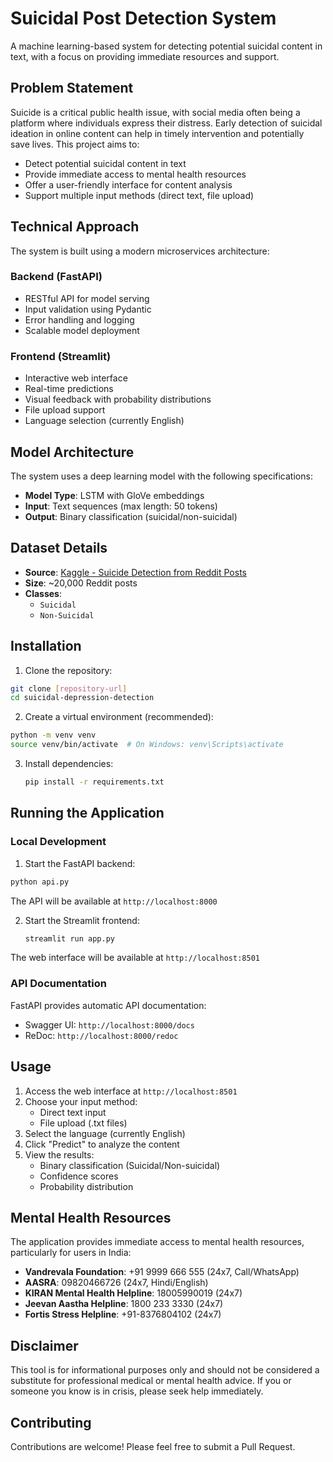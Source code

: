 # Suicidal Post Detection System

A machine learning-based system for detecting potential suicidal content in text, with a focus on providing immediate resources and support.

## Problem Statement

Suicide is a critical public health issue, with social media often being a platform where individuals express their distress. Early detection of suicidal ideation in online content can help in timely intervention and potentially save lives. This project aims to:

- Detect potential suicidal content in text
- Provide immediate access to mental health resources
- Offer a user-friendly interface for content analysis
- Support multiple input methods (direct text, file upload)

## Technical Approach

The system is built using a modern microservices architecture:

### Backend (FastAPI)
- RESTful API for model serving
- Input validation using Pydantic
- Error handling and logging
- Scalable model deployment

### Frontend (Streamlit)
- Interactive web interface
- Real-time predictions
- Visual feedback with probability distributions
- File upload support
- Language selection (currently English)

## Model Architecture

The system uses a deep learning model with the following specifications:

- **Model Type**: LSTM with GloVe embeddings
- **Input**: Text sequences (max length: 50 tokens)
- **Output**: Binary classification (suicidal/non-suicidal)



## Dataset Details

- **Source**: [Kaggle - Suicide Detection from Reddit Posts](https://www.kaggle.com/datasets/nikhileswarkomati/suicide-watch)
- **Size**: ~20,000 Reddit posts
- **Classes**:
  - `Suicidal`
  - `Non-Suicidal`


## Installation

1. Clone the repository:
 ```bash
git clone [repository-url]
cd suicidal-depression-detection
```

2. Create a virtual environment (recommended):
```bash
python -m venv venv
source venv/bin/activate  # On Windows: venv\Scripts\activate
```

3. Install dependencies:
    ```bash
    pip install -r requirements.txt
    ```

## Running the Application

### Local Development

1. Start the FastAPI backend:
```bash
python api.py
```
The API will be available at `http://localhost:8000`

2. Start the Streamlit frontend:
    ```bash
    streamlit run app.py
    ```
The web interface will be available at `http://localhost:8501`

### API Documentation

FastAPI provides automatic API documentation:
- Swagger UI: `http://localhost:8000/docs`
- ReDoc: `http://localhost:8000/redoc`

## Usage

1. Access the web interface at `http://localhost:8501`
2. Choose your input method:
   - Direct text input
   - File upload (.txt files)
3. Select the language (currently English)
4. Click "Predict" to analyze the content
5. View the results:
   - Binary classification (Suicidal/Non-suicidal)
   - Confidence scores
   - Probability distribution

## Mental Health Resources

The application provides immediate access to mental health resources, particularly for users in India:

- **Vandrevala Foundation**: +91 9999 666 555 (24x7, Call/WhatsApp)
- **AASRA**: 09820466726 (24x7, Hindi/English)
- **KIRAN Mental Health Helpline**: 18005990019 (24x7)
- **Jeevan Aastha Helpline**: 1800 233 3330 (24x7)
- **Fortis Stress Helpline**: +91-8376804102 (24x7)

## Disclaimer

This tool is for informational purposes only and should not be considered a substitute for professional medical or mental health advice. If you or someone you know is in crisis, please seek help immediately.

## Contributing

Contributions are welcome! Please feel free to submit a Pull Request.
